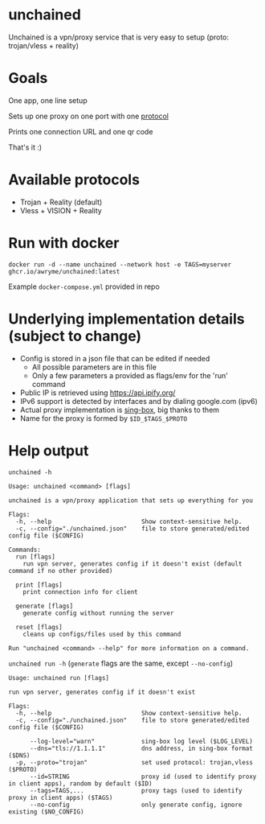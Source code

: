 # unchained
Unchained is a vpn/proxy service that is very easy to setup (proto: trojan/vless + reality)

# Goals
One app, one line setup

Sets up one proxy on one port with one [protocol](#Available-protocols)

Prints one connection URL and one qr code

That's it :)

# Available protocols
- Trojan + Reality (default)
- Vless + VISION + Reality

# Run with docker
```
docker run -d --name unchained --network host -e TAGS=myserver ghcr.io/awryme/unchained:latest
```

Example `docker-compose.yml` provided in repo

# Underlying implementation details (subject to change)
- Config is stored in a json file that can be edited if needed
    - All possible parameters are in this file
    - Only a few parameters a provided as flags/env for the 'run' command
- Public IP is retrieved using https://api.ipify.org/
- IPv6 support is detected by interfaces and by dialing google.com (ipv6)
- Actual proxy implementation is [sing-box](https://github.com/SagerNet/sing-box), big thanks to them
- Name for the proxy is formed by `$ID_$TAGS_$PROTO`

# Help output
`unchained -h`

```
Usage: unchained <command> [flags]

unchained is a vpn/proxy application that sets up everything for you

Flags:
  -h, --help                         Show context-sensitive help.
  -c, --config="./unchained.json"    file to store generated/edited config file ($CONFIG)

Commands:
  run [flags]
    run vpn server, generates config if it doesn't exist (default command if no other provided)

  print [flags]
    print connection info for client

  generate [flags]
    generate config without running the server

  reset [flags]
    cleans up configs/files used by this command

Run "unchained <command> --help" for more information on a command.
```

`unchained run -h` (`generate` flags are the same, except `--no-config`)

```
Usage: unchained run [flags]

run vpn server, generates config if it doesn't exist

Flags:
  -h, --help                         Show context-sensitive help.
  -c, --config="./unchained.json"    file to store generated/edited config file ($CONFIG)

      --log-level="warn"             sing-box log level ($LOG_LEVEL)
      --dns="tls://1.1.1.1"          dns address, in sing-box format ($DNS)
  -p, --proto="trojan"               set used protocol: trojan,vless ($PROTO)
      --id=STRING                    proxy id (used to identify proxy in client apps), random by default ($ID)
      --tags=TAGS,...                proxy tags (used to identify proxy in client apps) ($TAGS)
      --no-config                    only generate config, ignore existing ($NO_CONFIG)
```